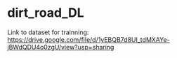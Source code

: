 # dirt_road_DL

Link to dataset for trainning: https://drive.google.com/file/d/1yEBQB7d8UI_tdMXAYe-jBWdQDU4o0zgU/view?usp=sharing
